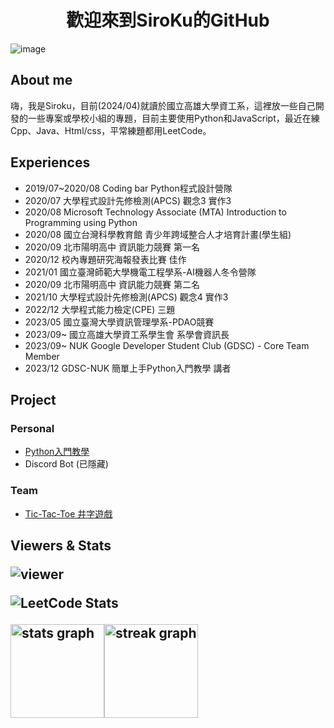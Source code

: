 <h1 align="center">歡迎來到SiroKu的GitHub</h1>

![image](https://i.imgur.com/2gn5EI8.jpg)

<h2 align="left">About me</h3>
<p align="left">嗨，我是Siroku，目前(2024/04)就讀於國立高雄大學資工系，這裡放一些自己開發的一些專案或學校小組的專題，目前主要使用Python和JavaScript，最近在練Cpp、Java、Html/css，平常練題都用LeetCode。</h3>


###

<h2 align="left">Experiences</h2>
    <ul>
        <li>2019/07~2020/08 Coding bar Python程式設計營隊
        <li>2020/07 大學程式設計先修檢測(APCS) 觀念3 實作3
        <li>2020/08 Microsoft Technology Associate (MTA) Introduction to Programming using Python
        <li>2020/08 國立台灣科學教育館 青少年跨域整合人才培育計畫(學生組)
        <li>2020/09 北市陽明高中 資訊能力競賽 第一名
        <li>2020/12 校內專題研究海報發表比賽 佳作
        <li>2021/01 國立臺灣師範大學機電工程學系-AI機器人冬令營隊
        <li>2020/09 北市陽明高中 資訊能力競賽 第二名
        <li>2021/10 大學程式設計先修檢測(APCS) 觀念4 實作3
        <li>2022/12 大學程式能力檢定(CPE) 三題
        <li>2023/05 國立臺灣大學資訊管理學系-PDAO競賽
        <li>2023/09~ 國立高雄大學資工系學生會 系學會資訊長
        <li>2023/09~ NUK Google Developer Student Club (GDSC) - Core Team Member
        <li>2023/12 GDSC-NUK 簡單上手Python入門教學 講者
    </ul>

###
<h2 align="left">Project</h3>
<h3 align="left">Personal</h3>
    <ul>
        <li><a href="https://hackmd.io/L64LmTC0TO245Bnq5z4brQ">Python入門教學</a>
        <li>Discord Bot (已隱藏)</li>
    </ul>
<h3 align="left">Team</h3>
    <ul>
        <li><a href="https://github.com/penguin72487/Tic-Tac-Toe">Tic-Tac-Toe 井字遊戲</a></li>
    </ul>

###

<h2 align="left">Viewers & Stats</p>

![viewer](https://count.getloli.com/get/@Siroku1006?theme=rule34)
<!-- https://leetcode.card.workers.dev/ -->
![LeetCode Stats](https://leetcode.card.workers.dev/Siroku?theme=dark&font=patrick_hand&extension=activity)
<div style="display: flex; justify-content: left;">
  <img src="https://github-readme-stats.vercel.app/api?username=SiroKu1006&hide_title=false&hide_rank=true&show_icons=true&include_all_commits=true&count_private=true&disable_animations=false&theme=tokyonight&locale=en&hide_border=true&order=1" height="150" alt="stats graph"  />
  <img src="https://streak-stats.demolab.com?user=SiroKu1006&locale=en&mode=daily&theme=dracula&hide_border=false&border_radius=5&order=3" height="150" alt="streak graph"  />
</div>

###